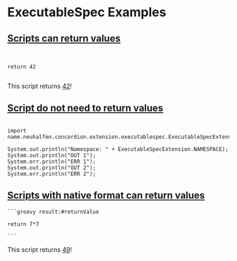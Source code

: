 # ExecutableSpec Examples


## [Scripts can return values](-)

<pre><code script:lang="groovy" script:result="#returnValue">

return 42

</code></pre>

This script returns [42]( - "?=#returnValue")!

## [Script do not need to return values](-)
<pre>
<code script:lang="groovy">
import name.neuhalfen.concordion.extension.executablespec.ExecutableSpecExtension

System.out.println("Namespace: " + ExecutableSpecExtension.NAMESPACE);
System.out.println("OUT 1");
System.err.println("ERR 1");
System.out.println("OUT 2");
System.err.println("ERR 2");
</code></pre>

## [Scripts with native format can return values](-)

    ```groovy result:#returnValue
    
    return 7*7
    
    ```

This script returns [49]( - "?=#returnValue")!